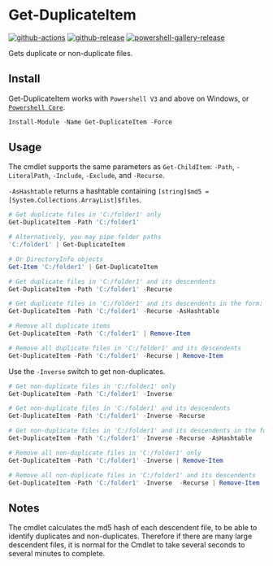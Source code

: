# Get-DuplicateItem

[![github-actions](https://github.com/theohbrothers/Get-DuplicateItem/workflows/ci-master-pr/badge.svg)](https://github.com/theohbrothers/Get-DuplicateItem/actions)
[![github-release](https://img.shields.io/github/v/release/theohbrothers/Get-DuplicateItem?style=flat-square)](https://github.com/theohbrothers/Get-DuplicateItem/releases/)
[![powershell-gallery-release](https://img.shields.io/powershellgallery/v/Get-DuplicateItem?logo=powershell&logoColor=white&label=PSGallery&labelColor=&style=flat-square)](https://www.powershellgallery.com/packages/Get-DuplicateItem/)

Gets duplicate or non-duplicate files.

## Install

Get-DuplicateItem works with `Powershell V3` and above on Windows, or [`Powershell Core`](https://github.com/powershell/powershell).

```powershell
Install-Module -Name Get-DuplicateItem -Force
```

## Usage

The cmdlet supports the same parameters as `Get-ChildItem`: `-Path`, `-LiteralPath`, `-Include`, `-Exclude`, and `-Recurse`.

`-AsHashtable` returns a hashtable containing `[string]$md5 = [System.Collections.ArrayList]$files`.

```powershell
# Get duplicate files in 'C:/folder1' only
Get-DuplicateItem -Path 'C:/folder1'

# Alternatively, you may pipe folder paths
'C:/folder1' | Get-DuplicateItem

# Or DirectoryInfo objects
Get-Item 'C:/folder1' | Get-DuplicateItem

# Get duplicate files in 'C:/folder1' and its descendents
Get-DuplicateItem -Path 'C:/folder1' -Recurse

# Get duplicate files in 'C:/folder1' and its descendents in the form: hash => FileInfo[]
Get-DuplicateItem -Path 'C:/folder1' -Recurse -AsHashtable

# Remove all duplicate items
Get-DuplicateItem -Path 'C:/folder1' | Remove-Item

# Remove all duplicate files in 'C:/folder1' and its descendents
Get-DuplicateItem -Path 'C:/folder1' -Recurse | Remove-Item
```

Use the `-Inverse` switch to get non-duplicates.

```powershell
# Get non-duplicate files in 'C:/folder1' only
Get-DuplicateItem -Path 'C:/folder1' -Inverse

# Get non-duplicate files in 'C:/folder1' and its descendents
Get-DuplicateItem -Path 'C:/folder1' -Inverse -Recurse

# Get non-duplicate files in 'C:/folder1' and its descendents in the form: hash => FileInfo[]
Get-DuplicateItem -Path 'C:/folder1' -Inverse -Recurse -AsHashtable

# Remove all non-duplicate files in 'C:/folder1' only
Get-DuplicateItem -Path 'C:/folder1' -Inverse | Remove-Item

# Remove all non-duplicate files in 'C:/folder1' and its descendents
Get-DuplicateItem -Path 'C:/folder1' -Inverse  -Recurse | Remove-Item
```

## Notes

The cmdlet calculates the md5 hash of each descendent file, to be able to identify duplicates and non-duplicates. Therefore if there are many large descendent files, it is normal for the Cmdlet to take several seconds to several minutes to complete.
